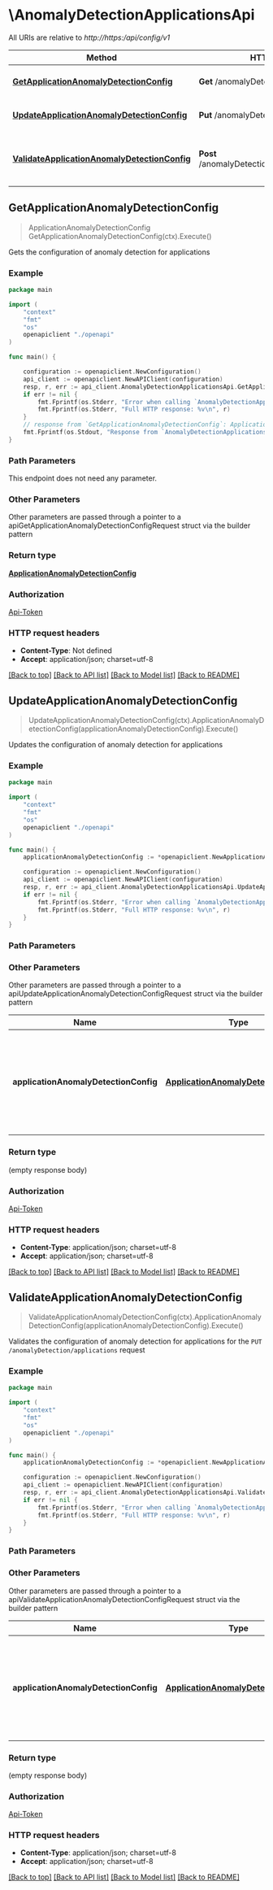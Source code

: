 # \AnomalyDetectionApplicationsApi

All URIs are relative to *http://https:/api/config/v1*

Method | HTTP request | Description
------------- | ------------- | -------------
[**GetApplicationAnomalyDetectionConfig**](AnomalyDetectionApplicationsApi.md#GetApplicationAnomalyDetectionConfig) | **Get** /anomalyDetection/applications | Gets the configuration of anomaly detection for applications
[**UpdateApplicationAnomalyDetectionConfig**](AnomalyDetectionApplicationsApi.md#UpdateApplicationAnomalyDetectionConfig) | **Put** /anomalyDetection/applications | Updates the configuration of anomaly detection for applications
[**ValidateApplicationAnomalyDetectionConfig**](AnomalyDetectionApplicationsApi.md#ValidateApplicationAnomalyDetectionConfig) | **Post** /anomalyDetection/applications/validator | Validates the configuration of anomaly detection for applications for the &#x60;PUT /anomalyDetection/applications&#x60; request



## GetApplicationAnomalyDetectionConfig

> ApplicationAnomalyDetectionConfig GetApplicationAnomalyDetectionConfig(ctx).Execute()

Gets the configuration of anomaly detection for applications

### Example

```go
package main

import (
    "context"
    "fmt"
    "os"
    openapiclient "./openapi"
)

func main() {

    configuration := openapiclient.NewConfiguration()
    api_client := openapiclient.NewAPIClient(configuration)
    resp, r, err := api_client.AnomalyDetectionApplicationsApi.GetApplicationAnomalyDetectionConfig(context.Background()).Execute()
    if err != nil {
        fmt.Fprintf(os.Stderr, "Error when calling `AnomalyDetectionApplicationsApi.GetApplicationAnomalyDetectionConfig``: %v\n", err)
        fmt.Fprintf(os.Stderr, "Full HTTP response: %v\n", r)
    }
    // response from `GetApplicationAnomalyDetectionConfig`: ApplicationAnomalyDetectionConfig
    fmt.Fprintf(os.Stdout, "Response from `AnomalyDetectionApplicationsApi.GetApplicationAnomalyDetectionConfig`: %v\n", resp)
}
```

### Path Parameters

This endpoint does not need any parameter.

### Other Parameters

Other parameters are passed through a pointer to a apiGetApplicationAnomalyDetectionConfigRequest struct via the builder pattern


### Return type

[**ApplicationAnomalyDetectionConfig**](ApplicationAnomalyDetectionConfig.md)

### Authorization

[Api-Token](../README.md#Api-Token)

### HTTP request headers

- **Content-Type**: Not defined
- **Accept**: application/json; charset=utf-8

[[Back to top]](#) [[Back to API list]](../README.md#documentation-for-api-endpoints)
[[Back to Model list]](../README.md#documentation-for-models)
[[Back to README]](../README.md)


## UpdateApplicationAnomalyDetectionConfig

> UpdateApplicationAnomalyDetectionConfig(ctx).ApplicationAnomalyDetectionConfig(applicationAnomalyDetectionConfig).Execute()

Updates the configuration of anomaly detection for applications

### Example

```go
package main

import (
    "context"
    "fmt"
    "os"
    openapiclient "./openapi"
)

func main() {
    applicationAnomalyDetectionConfig := *openapiclient.NewApplicationAnomalyDetectionConfig(*openapiclient.NewResponseTimeDegradationDetectionConfig("DetectionMode_example"), *openapiclient.NewTrafficDropDetectionConfig(false), *openapiclient.NewTrafficSpikeDetectionConfig(false), *openapiclient.NewFailureRateIncreaseDetectionConfig("DetectionMode_example")) // ApplicationAnomalyDetectionConfig | The JSON body of the request, containing parameters of the application anomaly detection configuration. (optional)

    configuration := openapiclient.NewConfiguration()
    api_client := openapiclient.NewAPIClient(configuration)
    resp, r, err := api_client.AnomalyDetectionApplicationsApi.UpdateApplicationAnomalyDetectionConfig(context.Background()).ApplicationAnomalyDetectionConfig(applicationAnomalyDetectionConfig).Execute()
    if err != nil {
        fmt.Fprintf(os.Stderr, "Error when calling `AnomalyDetectionApplicationsApi.UpdateApplicationAnomalyDetectionConfig``: %v\n", err)
        fmt.Fprintf(os.Stderr, "Full HTTP response: %v\n", r)
    }
}
```

### Path Parameters



### Other Parameters

Other parameters are passed through a pointer to a apiUpdateApplicationAnomalyDetectionConfigRequest struct via the builder pattern


Name | Type | Description  | Notes
------------- | ------------- | ------------- | -------------
 **applicationAnomalyDetectionConfig** | [**ApplicationAnomalyDetectionConfig**](ApplicationAnomalyDetectionConfig.md) | The JSON body of the request, containing parameters of the application anomaly detection configuration. | 

### Return type

 (empty response body)

### Authorization

[Api-Token](../README.md#Api-Token)

### HTTP request headers

- **Content-Type**: application/json; charset=utf-8
- **Accept**: application/json; charset=utf-8

[[Back to top]](#) [[Back to API list]](../README.md#documentation-for-api-endpoints)
[[Back to Model list]](../README.md#documentation-for-models)
[[Back to README]](../README.md)


## ValidateApplicationAnomalyDetectionConfig

> ValidateApplicationAnomalyDetectionConfig(ctx).ApplicationAnomalyDetectionConfig(applicationAnomalyDetectionConfig).Execute()

Validates the configuration of anomaly detection for applications for the `PUT /anomalyDetection/applications` request

### Example

```go
package main

import (
    "context"
    "fmt"
    "os"
    openapiclient "./openapi"
)

func main() {
    applicationAnomalyDetectionConfig := *openapiclient.NewApplicationAnomalyDetectionConfig(*openapiclient.NewResponseTimeDegradationDetectionConfig("DetectionMode_example"), *openapiclient.NewTrafficDropDetectionConfig(false), *openapiclient.NewTrafficSpikeDetectionConfig(false), *openapiclient.NewFailureRateIncreaseDetectionConfig("DetectionMode_example")) // ApplicationAnomalyDetectionConfig | The JSON body of the request, containing parameters of the application anomaly detection configuration. (optional)

    configuration := openapiclient.NewConfiguration()
    api_client := openapiclient.NewAPIClient(configuration)
    resp, r, err := api_client.AnomalyDetectionApplicationsApi.ValidateApplicationAnomalyDetectionConfig(context.Background()).ApplicationAnomalyDetectionConfig(applicationAnomalyDetectionConfig).Execute()
    if err != nil {
        fmt.Fprintf(os.Stderr, "Error when calling `AnomalyDetectionApplicationsApi.ValidateApplicationAnomalyDetectionConfig``: %v\n", err)
        fmt.Fprintf(os.Stderr, "Full HTTP response: %v\n", r)
    }
}
```

### Path Parameters



### Other Parameters

Other parameters are passed through a pointer to a apiValidateApplicationAnomalyDetectionConfigRequest struct via the builder pattern


Name | Type | Description  | Notes
------------- | ------------- | ------------- | -------------
 **applicationAnomalyDetectionConfig** | [**ApplicationAnomalyDetectionConfig**](ApplicationAnomalyDetectionConfig.md) | The JSON body of the request, containing parameters of the application anomaly detection configuration. | 

### Return type

 (empty response body)

### Authorization

[Api-Token](../README.md#Api-Token)

### HTTP request headers

- **Content-Type**: application/json; charset=utf-8
- **Accept**: application/json; charset=utf-8

[[Back to top]](#) [[Back to API list]](../README.md#documentation-for-api-endpoints)
[[Back to Model list]](../README.md#documentation-for-models)
[[Back to README]](../README.md)

